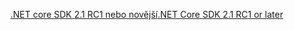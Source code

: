 [<span data-ttu-id="03712-101">.NET core SDK 2.1 RC1 nebo novější</span><span class="sxs-lookup"><span data-stu-id="03712-101">.NET Core SDK 2.1 RC1 or later</span></span>](https://www.microsoft.com/net/download/all)
